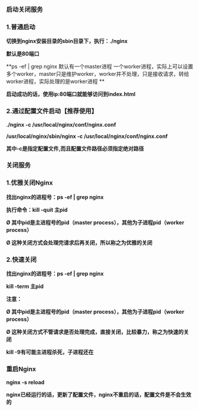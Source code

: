 ### 启动关闭服务

### 1.普通启动

**切换到nginx安装目录的sbin目录下，执行：./nginx**

**默认是80端口**

**ps -ef | grep nginx    默认有一个master进程  一个worker进程，实际上可以设置多个worker，master只是维护worker，worker并不处理，只是接收请求，转给worker进程，实际处理的是worker进程                                                                                                                                                                                                                                                                                                                                                                                                                        **

**启动成功的话，使用ip:80端口就能够访问到index.html**



### 2.通过配置文件启动【推荐使用】

**./nginx -c /usr/local/nginx/conf/nginx.conf**

**/usr/local/nginx/sbin/nginx -c /usr/local/nginx/conf/nginx.conf**

**其中-c是指定配置文件,而且配置文件路径必须指定绝对路径**





### 关闭服务

### 1.优雅关闭Nginx

**找出nginx的进程号：ps -ef | grep nginx**

**执行命令：kill -quit 主pid**

**Ø 其中pid是主进程号的pid（master process），其他为子进程pid（worker process）**

**Ø 这种关闭方式会处理完请求后再关闭，所以称之为优雅的关闭**



### 2.快速关闭

**找出nginx的进程号：ps -ef | grep nginx**

**kill -term 主pid**

**注意：**

**Ø 其中pid是主进程号的pid（master process），其他为子进程pid（worker process）**

**Ø 这种关闭方式不管请求是否处理完成，直接关闭，比较暴力，称之为快速的关闭**

**kill  -9有可能主进程杀死，子进程还在**



### 重启Nginx

**nginx -s reload**

**nginx已经运行的话，更新了配置文件，nginx不重启的话，配置文件是不会生效的**
